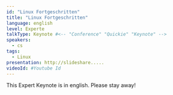 ```yaml
---
id: "Linux Fortgeschritten"
title: "Linux Fortgeschritten"
language: english
level: Experte
talkType: Keynote #<-- "Conference" "Quickie" "Keynote" -->
speakers:
  - cs
tags:
  - Linux
presentation: http://slideshare.....
videoId: #Youtube Id
---
```


This Expert Keynote is in english. Please stay away!